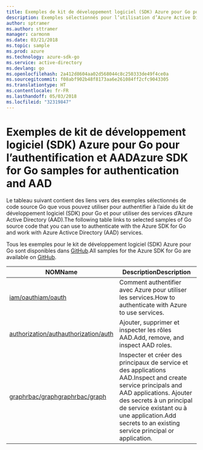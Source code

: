 ```yaml
---
title: Exemples de kit de développement logiciel (SDK) Azure pour Go pour l’authentification et AAD
description: Exemples sélectionnés pour l’utilisation d’Azure Active Directory (AAD) et l’authentification à partir du kit de développement logiciel (SDK) Azure pour Go.
author: sptramer
ms.author: sttramer
manager: carmonm
ms.date: 03/21/2018
ms.topic: sample
ms.prod: azure
ms.technology: azure-sdk-go
ms.service: active-directory
ms.devlang: go
ms.openlocfilehash: 2a412d8604aa02d568044c8c250333de49f4ce0a
ms.sourcegitcommit: f08abf902b48f8173aa6e261084ff2cfc9043305
ms.translationtype: HT
ms.contentlocale: fr-FR
ms.lasthandoff: 05/03/2018
ms.locfileid: "32319847"
---
```

# <a name="azure-sdk-for-go-samples-for-authentication-and-aad"></a><span data-ttu-id="311b6-103">Exemples de kit de développement logiciel (SDK) Azure pour Go pour l’authentification et AAD</span><span class="sxs-lookup"><span data-stu-id="311b6-103">Azure SDK for Go samples for authentication and AAD</span></span>

<span data-ttu-id="311b6-104">Le tableau suivant contient des liens vers des exemples sélectionnés de code source Go que vous pouvez utiliser pour authentifier à l’aide du kit de développement logiciel (SDK) pour Go et pour utiliser des services d’Azure Active Directory (AAD).</span><span class="sxs-lookup"><span data-stu-id="311b6-104">The following table links to selected samples of Go source code that you can use to authenticate with the Azure SDK for Go and work with Azure Activce Directory (AAD) services.</span></span> 

<span data-ttu-id="311b6-105">Tous les exemples pour le kit de développement logiciel (SDK) Azure pour Go sont disponibles dans [GitHub](https://github.com/Azure-Samples/azure-sdk-for-go-samples).</span><span class="sxs-lookup"><span data-stu-id="311b6-105">All samples for the Azure SDK for Go are available on [GitHub](https://github.com/Azure-Samples/azure-sdk-for-go-samples).</span></span>

| <span data-ttu-id="311b6-106">NOM</span><span class="sxs-lookup"><span data-stu-id="311b6-106">Name</span></span> | <span data-ttu-id="311b6-107">Description</span><span class="sxs-lookup"><span data-stu-id="311b6-107">Description</span></span> |
|------|-------------|
| [<span data-ttu-id="311b6-108">iam/oauth</span><span class="sxs-lookup"><span data-stu-id="311b6-108">iam/oauth</span></span>](https://github.com/Azure-Samples/azure-sdk-for-go-samples/blob/master/iam/oauth.go) | <span data-ttu-id="311b6-109">Comment authentifier avec Azure pour utiliser les services.</span><span class="sxs-lookup"><span data-stu-id="311b6-109">How to authenticate with Azure to use services.</span></span> |
| [<span data-ttu-id="311b6-110">authorization/auth</span><span class="sxs-lookup"><span data-stu-id="311b6-110">authorization/auth</span></span>](https://github.com/Azure-Samples/azure-sdk-for-go-samples/blob/master/authorization/auth.go) | <span data-ttu-id="311b6-111">Ajouter, supprimer et inspecter les rôles AAD.</span><span class="sxs-lookup"><span data-stu-id="311b6-111">Add, remove, and inspect AAD roles.</span></span> |
| [<span data-ttu-id="311b6-112">graphrbac/graph</span><span class="sxs-lookup"><span data-stu-id="311b6-112">graphrbac/graph</span></span>](https://github.com/Azure-Samples/azure-sdk-for-go-samples/blob/master/graphrbac/graph.go) | <span data-ttu-id="311b6-113">Inspecter et créer des principaux de service et des applications AAD.</span><span class="sxs-lookup"><span data-stu-id="311b6-113">Inspect and create service principals and AAD applications.</span></span> <span data-ttu-id="311b6-114">Ajouter des secrets à un principal de service existant ou à une application.</span><span class="sxs-lookup"><span data-stu-id="311b6-114">Add secrets to an existing service principal or application.</span></span> |
